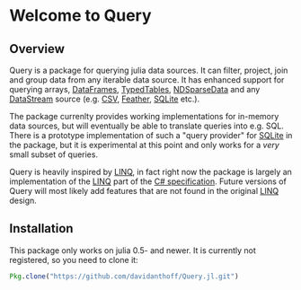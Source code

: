 # Welcome to Query

## Overview

Query is a package for querying julia data sources. It can filter, project, join and group data from any iterable data source. It has enhanced support for querying arrays, [DataFrames](https://github.com/JuliaStats/DataFrames.jl), [TypedTables](https://github.com/FugroRoames/TypedTables.jl), [NDSparseData](https://github.com/JuliaComputing/NDSparseData.jl) and any [DataStream](https://github.com/JuliaData/DataStreams.jl) source (e.g. [CSV](https://github.com/JuliaData/CSV.jl), [Feather](https://github.com/JuliaStats/Feather.jl), [SQLite](https://github.com/JuliaDB/SQLite.jl) etc.).

The package currenlty provides working implementations for in-memory data sources, but will eventually be able to translate queries into e.g. SQL. There is a prototype implementation of such a "query provider" for [SQLite](https://github.com/JuliaDB/SQLite.jl) in the package, but it is experimental at this point and only works for a *very* small subset of queries.

Query is heavily inspired by [LINQ](https://msdn.microsoft.com/en-us/library/bb397926.aspx), in fact right now the package is largely an implementation of the [LINQ](https://msdn.microsoft.com/en-us/library/bb397926.aspx) part of the [C# specification](https://msdn.microsoft.com/en-us/library/ms228593.aspx). Future versions of Query will most likely add features that are not found in the original [LINQ](https://msdn.microsoft.com/en-us/library/bb397926.aspx) design.

## Installation

This package only works on julia 0.5- and newer. It is currently not registered, so you need to clone it:
```julia
Pkg.clone("https://github.com/davidanthoff/Query.jl.git")
```
